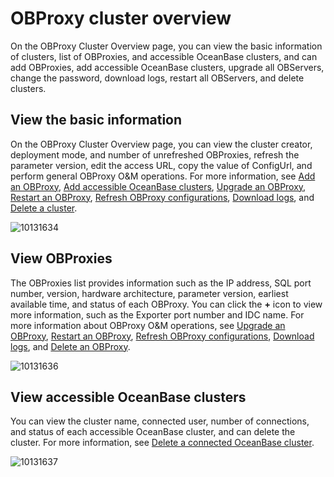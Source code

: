 OBProxy cluster overview 
=============================================

On the OBProxy Cluster Overview page, you can view the basic information of clusters, list of OBProxies, and accessible OceanBase clusters, and can add OBProxies, add accessible OceanBase clusters, upgrade all OBServers, change the password, download logs, restart all OBServers, and delete clusters. 

View the basic information 
-----------------------------------------------

On the OBProxy Cluster Overview page, you can view the cluster creator, deployment mode, and number of unrefreshed OBProxies, refresh the parameter version, edit the access URL, copy the value of ConfigUrl, and perform general OBProxy O\&M operations. For more information, see [Add an OBProxy](../../800.obproxy-management/600.add-obproxy.md), [Add accessible OceanBase clusters](../../800.obproxy-management/1000.add-a-connectable-ob-cluster.md), [Upgrade an OBProxy](../../800.obproxy-management/500.upgrade-obproxy.md), [Restart an OBProxy](../../800.obproxy-management/400.restart-obproxy.md), [Refresh OBProxy configurations](../../800.obproxy-management/700.refresh-obproxy-configuration.md), [Download logs](../../400.manage-clusters/300.basic-operations/1500.download-log.md), and [Delete a cluster](../../400.manage-clusters/300.basic-operations/300.delete-a-cluster.md). 

![10131634](https://help-static-aliyun-doc.aliyuncs.com/assets/img/en-US/7814306461/p338383.png)

View OBProxies 
-----------------------------------

The OBProxies list provides information such as the IP address, SQL port number, version, hardware architecture, parameter version, earliest available time, and status of each OBProxy. You can click the **+** icon to view more information, such as the Exporter port number and IDC name. For more information about OBProxy O\&M operations, see [Upgrade an OBProxy](../../800.obproxy-management/500.upgrade-obproxy.md), [Restart an OBProxy](../../800.obproxy-management/400.restart-obproxy.md), [Refresh OBProxy configurations](../../800.obproxy-management/700.refresh-obproxy-configuration.md), [Download logs](../../400.manage-clusters/300.basic-operations/1500.download-log.md), and [Delete an OBProxy](../../800.obproxy-management/300.delete-obproxy.md).

![10131636](https://help-static-aliyun-doc.aliyuncs.com/assets/img/en-US/7814306461/p338385.png)

View accessible OceanBase clusters 
-------------------------------------------------------

You can view the cluster name, connected user, number of connections, and status of each accessible OceanBase cluster, and can delete the cluster. For more information, see [Delete a connected OceanBase cluster](../../800.obproxy-management/1400.delete-a-connected-ob-cluster.md).

![10131637](https://help-static-aliyun-doc.aliyuncs.com/assets/img/en-US/7814306461/p338386.png)
